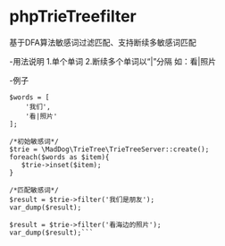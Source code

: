 # phpTrieTreefilter
 基于DFA算法敏感词过滤匹配、支持断续多敏感词匹配

-用法说明
1.单个单词
2.断续多个单词以“|”分隔 如：看|照片

-例子
```/*敏感词组*/
$words = [
    '我们',
    '看|照片'
];

/*初始敏感词*/
$trie = \MadDog\TrieTree\TrieTreeServer::create();
foreach($words as $item){
   $trie->inset($item);
}

/*匹配敏感词*/
$result = $trie->filter('我们是朋友');
var_dump($result);

$result = $trie->filter('看海边的照片');
var_dump($result);```
